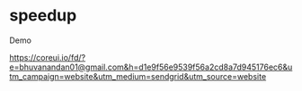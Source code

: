 # speedup
Demo


https://coreui.io/fd/?e=bhuvanandan01@gmail.com&h=d1e9f56e9539f56a2cd8a7d945176ec6&utm_campaign=website&utm_medium=sendgrid&utm_source=website